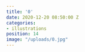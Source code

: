 ```yaml
---
title: '0'
date: 2020-12-20 08:50:00 Z
categories:
- illustrations
position: 14
image: "/uploads/0.jpg"
---
```


